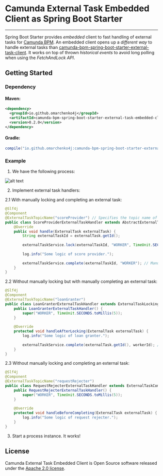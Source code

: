 # Camunda External Task Embedded Client as Spring Boot Starter

---

Spring Boot Starter provides *embedded* client to fast handling of external tasks for 
[Camunda BPM](https://github.com/camunda/camunda-bpm-platform).
An embedded client opens up a *different way* to handle external tasks than 
[camunda-bpm-spring-boot-starter-external-task-client](https://github.com/camunda/camunda-bpm-platform/tree/master/spring-boot-starter/starter-client).
It works on top of thrown *historical events* to avoid long polling when using the *FetchAndLock API*.

## Getting Started

### Dependency

#### Maven:
```xml
<dependency>
  <groupId>io.github.omarchenko4j</groupId>
  <artifactId>camunda-bpm-spring-boot-starter-external-task-embedded-client</artifactId>
  <version>0.2.0</version>
</dependency>
```

#### Gradle:
```groovy
compile("io.github.omarchenko4j:camunda-bpm-spring-boot-starter-external-task-embedded-client:0.2.0")
```

### Example

1. We have the following process:

![alt text](https://camunda.com/wp-content/uploads/2021/03/Screenshot-2021-03-30-at-10.49.49-1024x463.png)

2. Implement external task handlers:

2.1 With manually locking and completing an external task:
```java
@Slf4j
@Component
@ExternalTaskTopicName("scoreProvider") // Specifies the topic name of external task.
public class ScoreProviderExternalTaskHandler extends AbstractExternalTaskHandler {
    @Override
    public void handle(ExternalTask externalTask) {
        String externalTaskId = externalTask.getId();
        
        externalTaskService.lock(externalTaskId, "WORKER", TimeUnit.SECONDS.toMillis(5)); // Manual lock.
        
        log.info("Some logic of score provider.");
        
        externalTaskService.complete(externalTaskId, "WORKER"); // Manual complete.
    }
}
```

2.2 Without manually locking but with manually completing an external task:
```java
@Slf4j
@Component
@ExternalTaskTopicName("loanGranter")
public class LoanGranterExternalTaskHandler extends ExternalTaskLockingHandler {
    public LoanGranterExternalTaskHandler() {
        super("WORKER", TimeUnit.SECONDS.toMillis(5));
    }
    
    @Override
    protected void handleAfterLocking(ExternalTask externalTask) {
        log.info("Some logic of loan granter.");
        
        externalTaskService.complete(externalTask.getId(), workerId); // Manual complete.
    }
}
```

2.3 Without manually locking and completing an external task:
```java
@Slf4j
@Component
@ExternalTaskTopicName("requestRejecter")
public class RequestRejecterExternalTaskHandler extends ExternalTaskCompletingHandler {
    public RequestRejecterExternalTaskHandler() {
        super("WORKER", TimeUnit.SECONDS.toMillis(5));
    }
    
    @Override
    protected void handleBeforeCompleting(ExternalTask externalTask) {
        log.info("Some logic of request rejecter.");
    }
}
```

3. Start a process instance. It works!

## License

Camunda External Task Embedded Client is Open Source software released under
the [Apache 2.0 license](https://www.apache.org/licenses/LICENSE-2.0.html).
